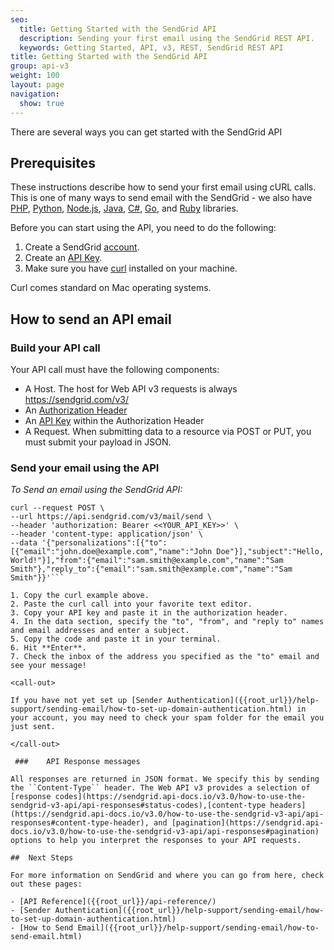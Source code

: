 ```yaml
---
seo:
  title: Getting Started with the SendGrid API
  description: Sending your first email using the SendGrid REST API.
  keywords: Getting Started, API, v3, REST, SendGrid REST API
title: Getting Started with the SendGrid API
group: api-v3
weight: 100
layout: page
navigation:
  show: true
---
```


There are several ways you can get started with the SendGrid API

## 	Prerequisites
 	
These instructions describe how to send your first email using cURL calls. This is one of many ways to send email with the SendGrid - we also have [PHP](https://github.com/sendgrid/sendgrid-php), [Python](https://github.com/sendgrid/sendgrid-python), [Node.js](https://github.com/sendgrid/sendgrid-nodejs), [Java](https://github.com/sendgrid/sendgrid-java), [C#](https://github.com/sendgrid/sendgrid-csharp), [Go](https://github.com/sendgrid/sendgrid-go), and [Ruby](https://github.com/sendgrid/sendgrid-ruby) libraries.

Before you can start using the API, you need to do the following:

1. Create a SendGrid [account](https://sendgrid.com/pricing/).
2. Create an [API Key]({{root_url}}/help-support/account-and-settings/api-keys.html).
3. Make sure you have [curl](https://curl.haxx.se/) installed on your machine.

<call-out>

Curl comes standard on Mac operating systems.

</call-out>

## 	How to send an API email
 	
 ### 	Build your API call
 	
Your API call must have the following components:

* A Host. The host for Web API v3 requests is always https://sendgrid.com/v3/
* An [Authorization Header](https://sendgrid.api-docs.io/v3.0/how-to-use-the-sendgrid-v3-api/api-authentication#authorization-header)
* An [API Key]({{root_url}}/help-support/account-and-settings/api-keys.html) within the Authorization Header
* A Request. When submitting data to a resource via POST or PUT, you must submit your payload in JSON.

 ### 	Send your email using the API
 	
_To Send an email using the SendGrid API:_

```
curl --request POST \
--url https://api.sendgrid.com/v3/mail/send \
--header 'authorization: Bearer <<YOUR_API_KEY>>' \
--header 'content-type: application/json' \
--data '{"personalizations":[{"to":[{"email":"john.doe@example.com","name":"John Doe"}],"subject":"Hello, World!"}],"from":{"email":"sam.smith@example.com","name":"Sam Smith"},"reply_to":{"email":"sam.smith@example.com","name":"Sam Smith"}}'```

1. Copy the curl example above.
2. Paste the curl call into your favorite text editor.
3. Copy your API key and paste it in the authorization header.
4. In the data section, specify the "to", "from", and "reply to" names and email addresses and enter a subject.
5. Copy the code and paste it in your terminal.
6. Hit **Enter**.
7. Check the inbox of the address you specified as the "to" email and see your message!

<call-out>

If you have not yet set up [Sender Authentication]({{root_url}}/help-support/sending-email/how-to-set-up-domain-authentication.html) in your account, you may need to check your spam folder for the email you just sent.

</call-out>

 ### 	API Response messages
 	
All responses are returned in JSON format. We specify this by sending the ``Content-Type`` header. The Web API v3 provides a selection of [response codes](https://sendgrid.api-docs.io/v3.0/how-to-use-the-sendgrid-v3-api/api-responses#status-codes),[content-type headers](https://sendgrid.api-docs.io/v3.0/how-to-use-the-sendgrid-v3-api/api-responses#content-type-header), and [pagination](https://sendgrid.api-docs.io/v3.0/how-to-use-the-sendgrid-v3-api/api-responses#pagination) options to help you interpret the responses to your API requests.

## 	Next Steps
 	
For more information on SendGrid and where you can go from here, check out these pages:

- [API Reference]({{root_url}}/api-reference/)
- [Sender Authentication]({{root_url}}/help-support/sending-email/how-to-set-up-domain-authentication.html)
- [How to Send Email]({{root_url}}/help-support/sending-email/how-to-send-email.html)
